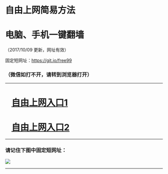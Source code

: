 ﻿# 自由上网简易方法

# 电脑、手机一键翻墙

（2017/10/09 更新，网址有效）

固定短网址：https://git.io/free99

### （微信如打不开，请转到浏览器打开）


***





# &nbsp;&nbsp; <a href="http://ft491618390.fwq-tz-1001.info/fwqtz01.html?t=100900117146 " target="_blank">自由上网入口1</a>
# &nbsp;&nbsp; <a href="http://ft264595319.fwq-tz-1002.info/fwqtz02.html?t=100900111864 " target="_blank">自由上网入口2</a>
***

### 请记住下图中固定短网址：

<img src="https://s3-us-west-2.amazonaws.com/fwq-1001/yjfq-20170905okok.png" /> 


***


